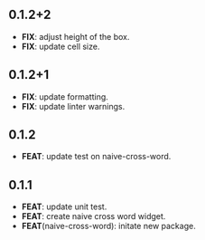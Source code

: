 ## 0.1.2+2

 - **FIX**: adjust height of the box.
 - **FIX**: update cell size.

## 0.1.2+1

 - **FIX**: update formatting.
 - **FIX**: update linter warnings.

## 0.1.2

 - **FEAT**: update test on naive-cross-word.

## 0.1.1

 - **FEAT**: update unit test.
 - **FEAT**: create naive cross word widget.
 - **FEAT**(naive-cross-word): initate new package.

